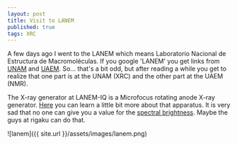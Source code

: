 ```yaml
---
layout: post
title: Visit to LANEM
published: true
tags: XRC
---
```




A few days ago I went to the LANEM which means Laboratorio Nacional de Estructura de Macromoléculas. If you google 'LANEM' you get links from [UNAM](https://iquimica.unam.mx/servicios-iq/laboratorios-nacionales/lanem-iq) and [UAEM](https://www.ciquaem.mx/lanem). So... that's a bit odd, but after reading a while you get to realize that one part is at the UNAM (XRC) and the other part at the UAEM (NMR). 

The X-ray generator at LANEM-IQ is a Microfocus rotating anode X-ray generator. [Here](https://www.rigaku.com/products/sources/mm007) you can learn a little bit more about that apparatus. It is very sad that no one can give you a value for the [spectral brightness](https://onlinelibrary.wiley.com/doi/pdf/10.1107/S090904950500796X). Maybe the guys at rigaku can do that.

![lanem]({{ site.url }}/assets/images/lanem.png)
